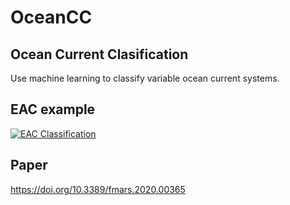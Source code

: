 # OceanCC 
## Ocean Current Clasification

Use machine learning to classify variable ocean current systems.

## EAC example

[![EAC Classification](https://img.youtube.com/vi/RczXvkWd420/0.jpg)](https://www.youtube.com/watch?v=RczXvkWd420)

## Paper

https://doi.org/10.3389/fmars.2020.00365

